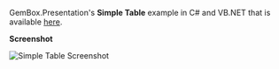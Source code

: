 GemBox.Presentation's **Simple Table** example in C# and VB.NET that is available [here](https://www.gemboxsoftware.com/presentation/examples/powerpoint-tables/601).

**Screenshot**

![Simple Table Screenshot](https://www.gemboxsoftware.com/Presentation/Examples/Content/Table/SimpleTable/SimpleTable.png)